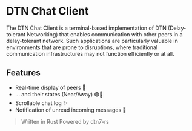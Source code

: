# DTN Chat Client

The DTN Chat Client is a terminal-based implementation of DTN (Delay-tolerant Networking)
that enables communication with other peers in a delay-tolerant network. Such applications are
particularly valuable in environments that are prone to disruptions, where traditional
communication infrastructures may not function efficiently or at all.

## Features

- Real-time display of peers 🤝
- ... and their states (Near/Away) 🟢🔴
- Scrollable chat log ✨
- Notification of unread incoming messages 📨

> Written in Rust 
> Powered by dtn7-rs

